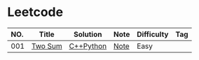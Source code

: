 Leetcode
======


|NO.|Title|Solution|Note|Difficulty|Tag|
|:---|-----|--------|----|----------|---|
|001|[Two Sum](https://leetcode.com/problems/two-sum/description/)|[C++](001.%20Two%20Sum/Solution.cpp)[Python](001.%20Two%20Sum/Solution.cpp)     |[Note](001.%20Two%20Sum/Note.md)|Easy||
